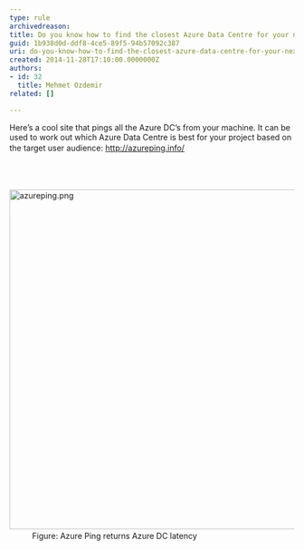 ```yaml
---
type: rule
archivedreason: 
title: Do you know how to find the closest Azure Data Centre for your next project?
guid: 1b938d0d-ddf8-4ce5-89f5-94b57092c387
uri: do-you-know-how-to-find-the-closest-azure-data-centre-for-your-next-project
created: 2014-11-28T17:10:00.0000000Z
authors:
- id: 32
  title: Mehmet Ozdemir
related: []

---
```



<p class="p1">Here’s a cool site that pings all the Azure DC’s from your machine. It can be used to work out which Azure Data Centre is best for your project based on the target user audience&#58;&#160;<a href="http&#58;//azureping.info/" style="line-height&#58;1.6;">http&#58;//azureping.info/</a><span style="line-height&#58;1.6;">​</span></p>
<br><excerpt class='endintro'></excerpt><br>
<dl class="image"><dt>​<img src="/PublishingImages/azureping.png" alt="azureping.png" style="width&#58;600px;" /></dt><dd>Figure&#58; Azure Ping returns Azure DC latency</dd></dl>


